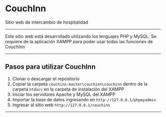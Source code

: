 # CouchInn 
Sitio web de intercambio de hospitalidad
***
Este sitio web está desarrollado utilizando los lenguajes PHP y MySQL. Se requiere de la aplicación XAMPP para poder usar todas las funciones de CouchInn
***
## Pasos para utilizar CouchInn
1. Clonar o descargar el repositorio
2. Copiar la carpeta `couchinn-master\couchinn\couchinn` dentro de la carpeta `htdocs` en la carpeta de instalación del XAMPP
3. Iniciar los servidores Apache y MySQL del XAMPP
4. Importar la base de datos ingresando en `http://127.0.0.1/phpmyadmin`
5. Ingresar al sitio web `http://127.0.0.1/couchinn`

***


